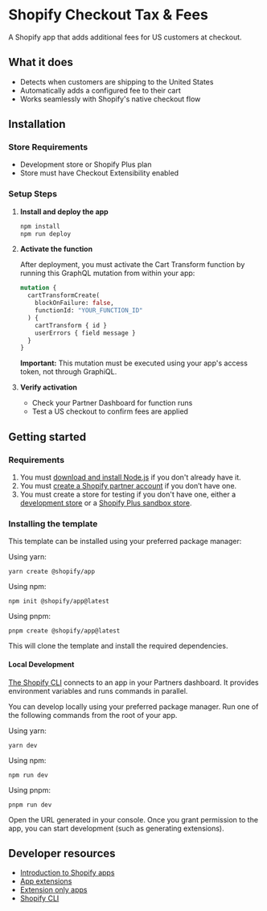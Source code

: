 # Shopify Checkout Tax & Fees

A Shopify app that adds additional fees for US customers at checkout.

## What it does

- Detects when customers are shipping to the United States
- Automatically adds a configured fee to their cart
- Works seamlessly with Shopify's native checkout flow

## Installation

### Store Requirements
- Development store or Shopify Plus plan
- Store must have Checkout Extensibility enabled

### Setup Steps

1. **Install and deploy the app**
   ```bash
   npm install
   npm run deploy
   ```

2. **Activate the function**
   
   After deployment, you must activate the Cart Transform function by running this GraphQL mutation from within your app:
   
   ```graphql
   mutation {
     cartTransformCreate(
       blockOnFailure: false,
       functionId: "YOUR_FUNCTION_ID"
     ) {
       cartTransform { id }
       userErrors { field message }
     }
   }
   ```
   
   **Important:** This mutation must be executed using your app's access token, not through GraphiQL.

3. **Verify activation**
   - Check your Partner Dashboard for function runs
   - Test a US checkout to confirm fees are applied

## Getting started

### Requirements

1. You must [download and install Node.js](https://nodejs.org/en/download/) if you don't already have it.
1. You must [create a Shopify partner account](https://partners.shopify.com/signup) if you don’t have one.
1. You must create a store for testing if you don't have one, either a [development store](https://help.shopify.com/en/partners/dashboard/development-stores#create-a-development-store) or a [Shopify Plus sandbox store](https://help.shopify.com/en/partners/dashboard/managing-stores/plus-sandbox-store).

### Installing the template

This template can be installed using your preferred package manager:

Using yarn:

```shell
yarn create @shopify/app
```

Using npm:

```shell
npm init @shopify/app@latest
```

Using pnpm:

```shell
pnpm create @shopify/app@latest
```

This will clone the template and install the required dependencies.

#### Local Development

[The Shopify CLI](https://shopify.dev/docs/apps/tools/cli) connects to an app in your Partners dashboard. It provides environment variables and runs commands in parallel.

You can develop locally using your preferred package manager. Run one of the following commands from the root of your app.

Using yarn:

```shell
yarn dev
```

Using npm:

```shell
npm run dev
```

Using pnpm:

```shell
pnpm run dev
```

Open the URL generated in your console. Once you grant permission to the app, you can start development (such as generating extensions).

## Developer resources

- [Introduction to Shopify apps](https://shopify.dev/docs/apps/getting-started)
- [App extensions](https://shopify.dev/docs/apps/build/app-extensions)
- [Extension only apps](https://shopify.dev/docs/apps/build/app-extensions/build-extension-only-app)
- [Shopify CLI](https://shopify.dev/docs/apps/tools/cli)
